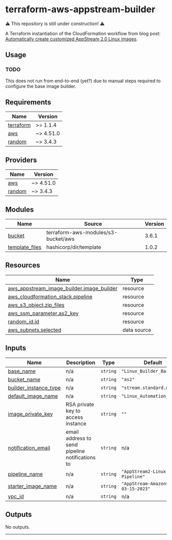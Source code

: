 # terraform-aws-appstream-builder

⚠️ This repository is still under construction! ⚠️

A Terraform instantiation of the CloudFormation workflow from blog post:
[Automatically create customized AppStream 2.0 Linux images](https://aws.amazon.com/blogs/desktop-and-application-streaming/automatically-create-customized-appstream-2-0-linux-images/).

## Usage

### TODO

This does not run from end-to-end (yet?) due to manual steps required to configure
the base image builder.

<!-- BEGIN_TF_DOCS -->
## Requirements

| Name | Version |
|------|---------|
| <a name="requirement_terraform"></a> [terraform](#requirement\_terraform) | >= 1.1.4 |
| <a name="requirement_aws"></a> [aws](#requirement\_aws) | ~> 4.51.0 |
| <a name="requirement_random"></a> [random](#requirement\_random) | ~> 3.4.3 |

## Providers

| Name | Version |
|------|---------|
| <a name="provider_aws"></a> [aws](#provider\_aws) | ~> 4.51.0 |
| <a name="provider_random"></a> [random](#provider\_random) | ~> 3.4.3 |

## Modules

| Name | Source | Version |
|------|--------|---------|
| <a name="module_bucket"></a> [bucket](#module\_bucket) | terraform-aws-modules/s3-bucket/aws | 3.6.1 |
| <a name="module_template_files"></a> [template\_files](#module\_template\_files) | hashicorp/dir/template | 1.0.2 |

## Resources

| Name | Type |
|------|------|
| [aws_appstream_image_builder.image_builder](https://registry.terraform.io/providers/hashicorp/aws/latest/docs/resources/appstream_image_builder) | resource |
| [aws_cloudformation_stack.pipeline](https://registry.terraform.io/providers/hashicorp/aws/latest/docs/resources/cloudformation_stack) | resource |
| [aws_s3_object.zip_files](https://registry.terraform.io/providers/hashicorp/aws/latest/docs/resources/s3_object) | resource |
| [aws_ssm_parameter.as2_key](https://registry.terraform.io/providers/hashicorp/aws/latest/docs/resources/ssm_parameter) | resource |
| [random_id.id](https://registry.terraform.io/providers/hashicorp/random/latest/docs/resources/id) | resource |
| [aws_subnets.selected](https://registry.terraform.io/providers/hashicorp/aws/latest/docs/data-sources/subnets) | data source |

## Inputs

| Name | Description | Type | Default | Required |
|------|-------------|------|---------|:--------:|
| <a name="input_base_name"></a> [base\_name](#input\_base\_name) | n/a | `string` | `"Linux_Builder_Base"` | no |
| <a name="input_bucket_name"></a> [bucket\_name](#input\_bucket\_name) | n/a | `string` | `"as2"` | no |
| <a name="input_builder_instance_type"></a> [builder\_instance\_type](#input\_builder\_instance\_type) | n/a | `string` | `"stream.standard.medium"` | no |
| <a name="input_default_image_name"></a> [default\_image\_name](#input\_default\_image\_name) | n/a | `string` | `"Linux_Automation_Base"` | no |
| <a name="input_image_private_key"></a> [image\_private\_key](#input\_image\_private\_key) | RSA private key to access instance | `string` | `""` | no |
| <a name="input_notification_email"></a> [notification\_email](#input\_notification\_email) | email address to send pipeline notifications to | `string` | n/a | yes |
| <a name="input_pipeline_name"></a> [pipeline\_name](#input\_pipeline\_name) | n/a | `string` | `"AppStream2-Linux-Pipeline"` | no |
| <a name="input_starter_image_name"></a> [starter\_image\_name](#input\_starter\_image\_name) | n/a | `string` | `"AppStream-AmazonLinux2-03-15-2023"` | no |
| <a name="input_vpc_id"></a> [vpc\_id](#input\_vpc\_id) | n/a | `string` | n/a | yes |

## Outputs

No outputs.

---
<!-- END_TF_DOCS -->
